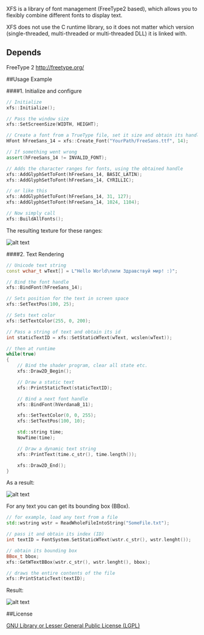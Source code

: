 ﻿XFS is a library of font management (FreeType2 based),
which allows you to flexibly combine different fonts to display text.

XFS does not use the C runtime library, so it does not matter which version
(single-threaded, multi-threaded or multi-threaded DLL) it is linked with.

Depends
------

FreeType 2
http://freetype.org/

##Usage Example

####1. Initialize and configure

```c++
// Initialize
xfs::Initialize();

// Pass the window size
xfs::SetScreenSize(WIDTH, HEIGHT);

// Create a font from a TrueType file, set it size and obtain its handle
HFont hFreeSans_14 = xfs::Create_Font("YourPath/FreeSans.ttf", 14);

// If something went wrong
assert(hFreeSans_14 != INVALID_FONT);

// Adds the character ranges for fonts, using the obtained handle
xfs::AddGlyphSetToFont(hFreeSans_14, BASIC_LATIN);
xfs::AddGlyphSetToFont(hFreeSans_14, CYRILLIC);

// or like this
xfs::AddGlyphSetToFont(hFreeSans_14, 31, 127);
xfs::AddGlyphSetToFont(hFreeSans_14, 1024, 1104);

// Now simply call
xfs::BuildAllFonts();
```

The resulting texture for these ranges:

![alt text](https://dl.dropbox.com/u/45284518/ShamanCode/TextRederSystem/FreeSans14.png "The font texture atlas")

####2. Text Rendering

```c++
// Unicode text string
const wchar_t wText[] = L"Hello World\nили Здравствуй мир! :)";

// Bind the font handle
xfs::BindFont(hFreeSans_14);

// Sets position for the text in screen space
xfs::SetTextPos(100, 25);

// Sets text color
xfs::SetTextColor(255, 0, 200);

// Pass a string of text and obtain its id
int staticTextID = xfs::SetStaticWText(wText, wcslen(wText));

// then at runtime
while(true)
{
	// Bind the shader program, clear all state etc.
	xfs::Draw2D_Begin();

	// Draw a static text
	xfs::PrintStaticText(staticTextID);

	// Bind a next font handle
	xfs::BindFont(hVerdanaB_11);

	xfs::SetTextColor(0, 0, 255);
	xfs::SetTextPos(100, 10);

	std::string time;
	NowTime(time);

	// Draw a dynamic text string
	xfs::PrintText(time.c_str(), time.length());

	xfs::Draw2D_End();
}
```

As a result:

![alt text](https://dl.dropbox.com/u/45284518/ShamanCode/TextRederSystem/scrHelloWorld.png "Rendering text result")

For any text you can get its bounding box (BBox).

```c++
// for example, load any text from a file
std::wstring wstr = ReadWholeFileIntoString("SomeFile.txt");

// pass it and obtain its index (ID)
int textID = FontSystem.SetStaticWText(wstr.c_str(), wstr.lenght());

// obtain its bounding box
BBox_t bbox;
xfs::GetWTextBBox(wstr.c_str(), wstr.lenght(), bbox);

// draws the entire contents of the file
xfs::PrintStaticText(textID);
```

Result:

![alt text](https://dl.dropbox.com/u/45284518/ShamanCode/TextRederSystem/scrMSL.png "Rendering text result")

##License

[GNU Library or Lesser General Public License (LGPL)](http://www.gnu.org/licenses/lgpl.html "License")